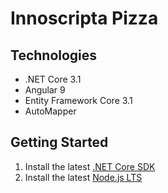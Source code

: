 # Innoscripta Pizza

## Technologies
* .NET Core 3.1
* Angular 9
* Entity Framework Core 3.1
* AutoMapper

## Getting Started

1. Install the latest [.NET Core SDK](https://dotnet.microsoft.com/download)
2. Install the latest [Node.js LTS](https://nodejs.org/en/)
